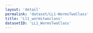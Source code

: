 ```yaml
---
layout: 'detail'
permalink: 'dataset/LL1-WormsTwoClass'
title: 'Ll1_wormstwoclass'
datasetID: 'LL1_WormsTwoClass'
---
```

